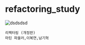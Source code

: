 # refactoring_study

![dsdsdsd](https://user-images.githubusercontent.com/24869943/123025593-c6d23a00-d415-11eb-9524-3ef87ecc892e.png)

```
리팩터링 (개정판)
마틴 파울러,이복연,남기혁
```

